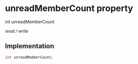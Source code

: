 


# unreadMemberCount property







int unreadMemberCount
  
_<span class="feature">read / write</span>_






## Implementation

```dart
int unreadMemberCount;
```







